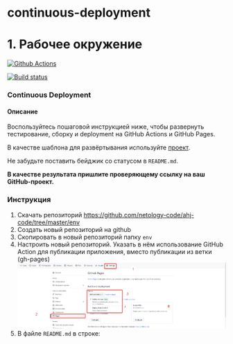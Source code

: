 # continuous-deployment

# 1. Рабочее окружение

[![Github Actions](https://github.com/soul0nsky/continuous-deployment/actions/workflows/web.yml/badge.svg)](https://github.com/soul0nsky/continuous-deployment/actions/workflows/web.yml)

[![Build status](https://ci.appveyor.com/api/projects/status/s2u6giegy70ny66w?svg=true)](https://ci.appveyor.com/project/soul0nsky/continuous-deployment)

### Continuous Deployment

#### Описание

Воспользуйтесь пошаговой инструкцией ниже, чтобы развернуть тестирование, сборку и deployment на GitHub Actions и GitHub Pages.

В качестве шаблона для развёртывания используйте [проект](https://github.com/netology-code/ahj-code/tree/master/env).

Не забудьте поставить бейджик со статусом в `README.md`.

**В качестве результата пришлите проверяющему ссылку на ваш GitHub-проект.**

### Инструкция

1. Скачать репозиторий <https://github.com/netology-code/ahj-code/tree/master/env>
2. Создать новый репозиторий на github
3. Скопировать в новый репозиторий папку `env`
4. Настроить новый репозиторий. Указать в нём использование GitHub Action для публикации приложения, вместо публикации из ветки (gh-pages)
   ![alt text](./github-setup.png)
5. В файле `README.md` в строке:
